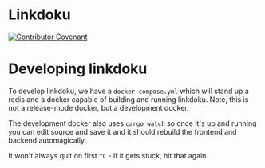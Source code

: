 # Linkdoku

[![Contributor Covenant](https://img.shields.io/badge/Contributor%20Covenant-2.1-4baaaa.svg)](CODE_OF_CONDUCT.md)

# Developing linkdoku

To develop linkdoku, we have a `docker-compose.yml` which will stand up a redis and a docker capable
of building and running linkdoku. Note, this is not a release-mode docker, but a development docker.

The development docker also uses `cargo watch` so once it's up and running you can edit source and save
it and it should rebuild the frontend and backend automagically.

It won't always quit on first `^C` - if it gets stuck, hit that again.
